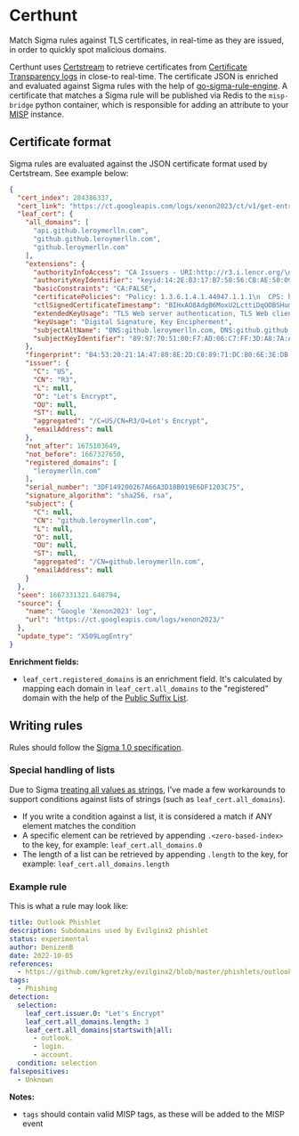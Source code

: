 # Certhunt

Match Sigma rules against TLS certificates, in real-time as they are issued, in order to quickly spot malicious domains.

Certhunt uses [Certstream](https://certstream.calidog.io) to retrieve certificates from [Certificate Transparency logs](https://certificate.transparency.dev/) in close-to real-time. The certificate JSON is enriched and evaluated against Sigma rules with the help of [go-sigma-rule-engine](https://github.com/markuskont/go-sigma-rule-engine). A certificate that matches a Sigma rule will be published via Redis to the `misp-bridge` python container, which is responsible for adding an attribute to your [MISP](https://github.com/MISP/MISP) instance.

## Certificate format

Sigma rules are evaluated against the JSON certificate format used by Certstream. See example below:

```json
{
  "cert_index": 284386337,
  "cert_link": "https://ct.googleapis.com/logs/xenon2023/ct/v1/get-entries?start=284386337&end=284386337",
  "leaf_cert": {
    "all_domains": [
      "api.github.leroymerlln.com",
      "github.github.leroymerlln.com",
      "github.leroymerlln.com"
    ],
    "extensions": {
      "authorityInfoAccess": "CA Issuers - URI:http://r3.i.lencr.org/\nOCSP - URI:http://r3.o.lencr.org\n",
      "authorityKeyIdentifier": "keyid:14:2E:B3:17:B7:58:56:CB:AE:50:09:40:E6:1F:AF:9D:8B:14:C2:C6\n",
      "basicConstraints": "CA:FALSE",
      "certificatePolicies": "Policy: 1.3.6.1.4.1.44947.1.1.1\n  CPS: http://cps.letsencrypt.org",
      "ctlSignedCertificateTimestamp": "BIHxAO8AdgB6MoxU2LcttiDqOOBSHumEFnAyE4VNO9IrwTpXo1LrUgAAAYQ0r9meAAAEAwBHMEUCIHqCZ0tKIq3wZg6qdJPgsqAyH91tBp-ieeutblDdsz1bAiEApj-YyRJxwTBmjXvwQquXEYm53YcG6s-jFRcHVc9sxwsAdQCt9776fP8QyIudPZwePhhqtGcpXc-xDCTKhYY069yCigAAAYQ0r9m4AAAEAwBGMEQCIB0TDPf7UMbvrwDm3ERTuNyWws7sjkmJjuafEdKOdlNFAiAc6LufRLlM24E7gL-l5F1gHPn1KpLiu53XkjRu6RDOgQ==",
      "extendedKeyUsage": "TLS Web server authentication, TLS Web client authentication",
      "keyUsage": "Digital Signature, Key Encipherment",
      "subjectAltName": "DNS:github.leroymerlln.com, DNS:github.github.leroymerlln.com, DNS:api.github.leroymerlln.com",
      "subjectKeyIdentifier": "89:97:70:51:80:F7:AD:06:C7:FF:3D:A8:7A:A9:12:B1:65:46:CE:2B"
    },
    "fingerprint": "B4:53:20:21:1A:47:80:8E:2D:C8:89:71:DC:B0:6E:3E:DB:D2:14:D7",
    "issuer": {
      "C": "US",
      "CN": "R3",
      "L": null,
      "O": "Let's Encrypt",
      "OU": null,
      "ST": null,
      "aggregated": "/C=US/CN=R3/O=Let's Encrypt",
      "emailAddress": null
    },
    "not_after": 1675103649,
    "not_before": 1667327650,
    "registered_domains": [
      "leroymerlln.com"
    ],
    "serial_number": "3DF149200267A66A3D18B019E6DF1203C75",
    "signature_algorithm": "sha256, rsa",
    "subject": {
      "C": null,
      "CN": "github.leroymerlln.com",
      "L": null,
      "O": null,
      "OU": null,
      "ST": null,
      "aggregated": "/CN=github.leroymerlln.com",
      "emailAddress": null
    }
  },
  "seen": 1667331321.648794,
  "source": {
    "name": "Google 'Xenon2023' log",
    "url": "https://ct.googleapis.com/logs/xenon2023/"
  },
  "update_type": "X509LogEntry"
}
```

**Enrichment fields:**

* `leaf_cert.registered_domains` is an enrichment field. It's calculated by mapping each domain in `leaf_cert.all_domains` to the "registered" domain with the help of the [Public Suffix List](https://publicsuffix.org/).

## Writing rules

Rules should follow the [Sigma 1.0 specification](https://github.com/SigmaHQ/sigma-specification/blob/3d7aa6365eb061b75285dd9efc6c08c20b8fecd6/Sigma_1_0_1.md).

### Special handling of lists

Due to Sigma [treating all values as strings](https://github.com/SigmaHQ/sigma-specification/blob/3d7aa6365eb061b75285dd9efc6c08c20b8fecd6/Sigma_1_0_1.md#general), I've made a few workarounds to support conditions against lists of strings (such as `leaf_cert.all_domains`).

* If you write a condition against a list, it is considered a match if ANY element matches the condition
* A specific element can be retrieved by appending `.<zero-based-index>` to the key, for example: `leaf_cert.all_domains.0`
* The length of a list can be retrieved by appending `.length` to the key, for example: `leaf_cert.all_domains.length`

### Example rule

This is what a rule may look like:

```yaml
title: Outlook Phishlet
description: Subdomains used by Evilginx2 phishlet
status: experimental
author: DenizenB
date: 2022-10-05
references:
  - https://github.com/kgretzky/evilginx2/blob/master/phishlets/outlook.yaml
tags:
  - Phishing
detection:
  selection:
    leaf_cert.issuer.O: "Let's Encrypt"
    leaf_cert.all_domains.length: 3
    leaf_cert.all_domains|startswith|all:
      - outlook.
      - login.
      - account.
  condition: selection
falsepositives:
  - Unknown
```

**Notes:**

* `tags` should contain valid MISP tags, as these will be added to the MISP event
